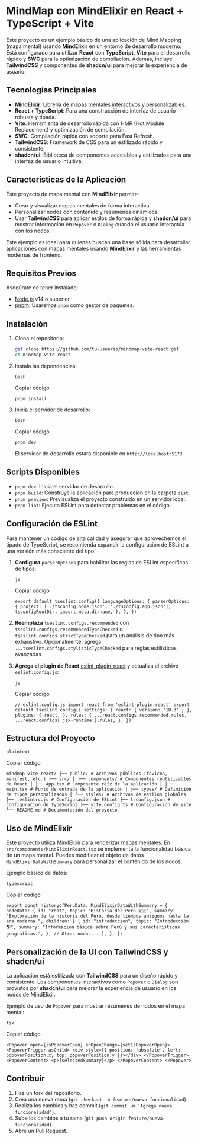 # MindMap con MindElixir en React + TypeScript + Vite

Este proyecto es un ejemplo básico de una aplicación de Mind Mapping (mapa mental) usando **MindElixir** en un entorno de desarrollo moderno. Está configurado para utilizar **React** con **TypeScript**, **Vite** para el desarrollo rápido y **SWC** para la optimización de compilación. Además, incluye **TailwindCSS** y componentes de **shadcn/ui** para mejorar la experiencia de usuario.

## Tecnologías Principales

- **MindElixir**: Librería de mapas mentales interactivos y personalizables.
- **React + TypeScript**: Para una construcción de interfaz de usuario robusta y tipada.
- **Vite**: Herramienta de desarrollo rápida con HMR (Hot Module Replacement) y optimización de compilación.
- **SWC**: Compilación rápida con soporte para Fast Refresh.
- **TailwindCSS**: Framework de CSS para un estilizado rápido y consistente.
- **shadcn/ui**: Biblioteca de componentes accesibles y estilizados para una interfaz de usuario intuitiva.

## Características de la Aplicación

Este proyecto de mapa mental con **MindElixir** permite:

- Crear y visualizar mapas mentales de forma interactiva.
- Personalizar nodos con contenido y resúmenes dinámicos.
- Usar **TailwindCSS** para aplicar estilos de forma rápida y **shadcn/ui** para mostrar información en `Popover` o `Dialog` cuando el usuario interactúa con los nodos.

Este ejemplo es ideal para quienes buscan una base sólida para desarrollar aplicaciones con mapas mentales usando **MindElixir** y las herramientas modernas de frontend.

## Requisitos Previos

Asegúrate de tener instalado:

- [Node.js](https://nodejs.org/) v14 o superior
- [pnpm](https://pnpm.io/): Usaremos `pnpm` como gestor de paquetes.

## Instalación

1. Clona el repositorio:

   ```bash
   git clone https://github.com/tu-usuario/mindmap-vite-react.git
   cd mindmap-vite-react
   ```


1. Instala las dependencias:

   ```
   bash
   ```

   Copiar código

   `pnpm install`

2. Inicia el servidor de desarrollo:

   ```
   bash
   ```

   Copiar código

   `pnpm dev`

   El servidor de desarrollo estará disponible en `http://localhost:5173`.

## Scripts Disponibles

- `pnpm dev`: Inicia el servidor de desarrollo.
- `pnpm build`: Construye la aplicación para producción en la carpeta `dist`.
- `pnpm preview`: Previsualiza el proyecto construido en un servidor local.
- `pnpm lint`: Ejecuta ESLint para detectar problemas en el código.

## Configuración de ESLint

Para mantener un código de alta calidad y asegurar que aprovechemos el tipado de TypeScript, se recomienda expandir la configuración de ESLint a una versión más consciente del tipo.

1. **Configura** `parserOptions` para habilitar las reglas de ESLint específicas de tipos:

   ```
   js
   ```

   Copiar código

   `export default tseslint.config({ languageOptions: { parserOptions: { project: ['./tsconfig.node.json', './tsconfig.app.json'], tsconfigRootDir: import.meta.dirname, }, }, })`

2. **Reemplaza** `tseslint.configs.recommended` con `tseslint.configs.recommendedTypeChecked` o `tseslint.configs.strictTypeChecked` para un análisis de tipo más exhaustivo. Opcionalmente, agrega `...tseslint.configs.stylisticTypeChecked` para reglas estilísticas avanzadas.

3. **Agrega el plugin de React** [eslint-plugin-react](https://github.com/jsx-eslint/eslint-plugin-react) y actualiza el archivo `eslint.config.js`:

   ```
   js
   ```

   Copiar código

   `// eslint.config.js import react from 'eslint-plugin-react' export default tseslint.config({ settings: { react: { version: '18.3' } }, plugins: { react, }, rules: { ...react.configs.recommended.rules, ...react.configs['jsx-runtime'].rules, }, })`

## Estructura del Proyecto

```
plaintext
```

Copiar código

`mindmap-vite-react/ ├── public/ # Archivos públicos (favicon, manifest, etc.) ├── src/ │ ├── components/ # Componentes reutilizables de React │ ├── App.tsx # Componente raíz de la aplicación │ ├── main.tsx # Punto de entrada de la aplicación │ ├── types/ # Definición de tipos personalizados │ └── styles/ # Archivos de estilos globales ├── .eslintrc.js # Configuración de ESLint ├── tsconfig.json # Configuración de TypeScript ├── vite.config.ts # Configuración de Vite └── README.md # Documentación del proyecto`

## Uso de MindElixir

Este proyecto utiliza MindElixir para renderizar mapas mentales. En `src/components/MindElixirReact.tsx` se implementa la funcionalidad básica de un mapa mental. Puedes modificar el objeto de datos `MindElixirDataWithSummary` para personalizar el contenido de los nodos.

Ejemplo básico de datos:

```
typescript
```

Copiar código

`export const historyofPeruData: MindElixirDataWithSummary = { nodeData: { id: "root", topic: "Historia del Perú 🇵🇪", summary: "Exploración de la historia del Perú, desde tiempos antiguos hasta la era moderna.", children: [ { id: "introduccion", topic: "Introducción 🌎", summary: "Información básica sobre Perú y sus características geográficas.", }, // Otros nodos... ], }, };`

## Personalización de la UI con TailwindCSS y shadcn/ui

La aplicación está estilizada con **TailwindCSS** para un diseño rápido y consistente. Los componentes interactivos como `Popover` o `Dialog` son provistos por **shadcn/ui** para mejorar la experiencia de usuario en los nodos de MindElixir.

Ejemplo de uso de `Popover` para mostrar resúmenes de nodos en el mapa mental:

```
tsx
```

Copiar código

`<Popover open={isPopoverOpen} onOpenChange={setIsPopoverOpen}> <PopoverTrigger asChild> <div style={{ position: 'absolute', left: popoverPosition.x, top: popoverPosition.y }}></div> </PopoverTrigger> <PopoverContent> <p>{selectedSummary}</p> </PopoverContent> </Popover>`

## Contribuir

1. Haz un fork del repositorio.
2. Crea una nueva rama (`git checkout -b feature/nueva-funcionalidad`).
3. Realiza los cambios y haz commit (`git commit -m 'Agrega nueva funcionalidad'`).
4. Sube los cambios a tu rama (`git push origin feature/nueva-funcionalidad`).
5. Abre un Pull Request.